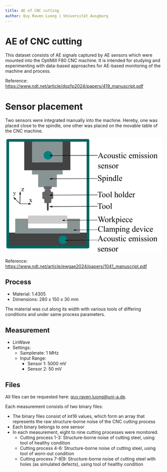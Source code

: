 ```yaml
---
title: AE of CNC cutting
author: Quy Raven Luong | Universität Ausgburg
---
```


# AE of CNC cutting

This dataset consists of AE signals captured by AE sensors which were mounted into the OptiMill F80 CNC machine.
It is intended for studying and experimenting with data-based approaches for AE-based monitoring of the machine and process.

Reference: https://www.ndt.net/article/dgzfp2024/papers/419_manuscript.pdf

# Sensor placement

Two sensors were integrated manually into the machine. Hereby, one was placed close to the spindle, one other was placed on the movable table of the CNC machine.

![Measurement setup](sensor_placement.png)

Reference: https://www.ndt.net/article/ewgae2024/papers/1041_manuscript.pdf

## Process

- Material: 1.4305
- Dimensions: 280 x 150 x 30 mm

The material was cut along its width with various tools of differing conditions and under same process parameters.

## Measurement

- LinWave
- Settings:
  - Samplerate: 1 MHz
  - Input Range: 
    - Sensor 1: 5000 mV 
    - Sensor 2: 50 mV

## Files

All files can be requested here: quy.raven.luong@uni-a.de.

Each measurement consists of two binary files:

- The binary files consist of int16 values, which form an array that represents the raw structure-borne noise of the CNC cutting process
- Each binary belongs to one sensor
- In each measurement, eight to nine cutting processes were monitored.
  - Cutting process 1-3: Structure-borne noise of cutting steel, using tool of healthy condition
  - Cutting process 4-6: Structure-borne noise of cutting steel, using tool of worn-out condition
  - Cutting process 7-8|9: Structure-borne noise of cutting steel with holes (as simulated defects), using tool of healthy condition
